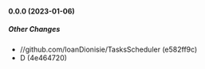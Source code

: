 #### 0.0.0 (2023-01-06)

##### Other Changes

* //github.com/IoanDionisie/TasksScheduler (e582ff9c)
* D (4e464720)

